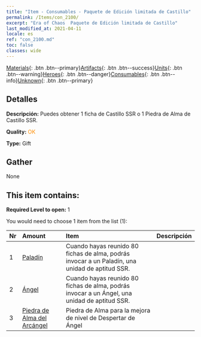 ```yaml
---
title: "Item - Consumables - Paquete de Edición limitada de Castillo"
permalink: /Items/con_2100/
excerpt: "Era of Chaos  Paquete de Edición limitada de Castillo"
last_modified_at: 2021-04-11
locale: es
ref: "con_2100.md"
toc: false
classes: wide
---
```

 [Materials](/es/Items/){: .btn .btn--primary}[Artifacts](/es/Items/Artifacts/){: .btn .btn--success}[Units](/es/Items/Units/){: .btn .btn--warning}[Heroes](/es/Items/Heroes/){: .btn .btn--danger}[Consumables](/es/Items/Consumables/){: .btn .btn--info}[Unknown](/es/Items/Unknown/){: .btn .btn--primary}

## Detalles
 **Descripción:** Puedes obtener 1 ficha de Castillo SSR o 1 Piedra de Alma de Castillo SSR.

 **Quality:** <span style="color: #FF8C00">OK</span>

 **Type:** Gift

## Gather

  None

## This item contains:

 **Required Level to open:** 1

 You would need to choose 1 item from the list (1):

  | Nr | Amount |     Item    | Descripción |
  |:---|:-------|:------------|:-----------:|
  | 1 | [Paladín](/es/Items/unt_197/) | Cuando hayas reunido 80 fichas de alma, podrás invocar a un Paladín, una unidad de aptitud SSR. | 
  | 2 | [Ángel](/es/Items/unt_196/) | Cuando hayas reunido 80 fichas de alma, podrás invocar a un Ángel, una unidad de aptitud SSR. | 
  | 3 | [Piedra de Alma del Arcángel](/es/Items/unt_288/) | Piedra de Alma para la mejora de nivel de Despertar de Ángel | 
